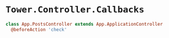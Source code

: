 # `Tower.Controller.Callbacks`

``` coffeescript
class App.PostsController extends App.ApplicationController
  @beforeAction 'check'
```
